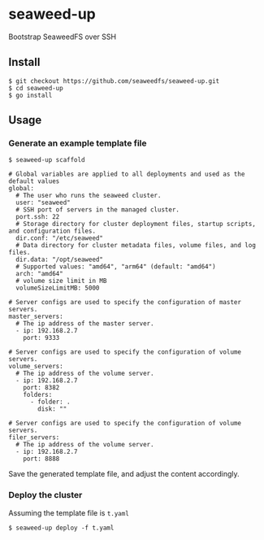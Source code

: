 # seaweed-up
Bootstrap SeaweedFS over SSH

## Install
```
$ git checkout https://github.com/seaweedfs/seaweed-up.git
$ cd seaweed-up
$ go install
```

## Usage

### Generate an example template file

```
$ seaweed-up scaffold

# Global variables are applied to all deployments and used as the default values
global:
  # The user who runs the seaweed cluster.
  user: "seaweed"
  # SSH port of servers in the managed cluster.
  port.ssh: 22
  # Storage directory for cluster deployment files, startup scripts, and configuration files.
  dir.conf: "/etc/seaweed"
  # Data directory for cluster metadata files, volume files, and log files.
  dir.data: "/opt/seaweed"
  # Supported values: "amd64", "arm64" (default: "amd64")
  arch: "amd64"
  # volume size limit in MB
  volumeSizeLimitMB: 5000

# Server configs are used to specify the configuration of master servers.
master_servers:
  # The ip address of the master server.
  - ip: 192.168.2.7
    port: 9333

# Server configs are used to specify the configuration of volume servers.
volume_servers:
  # The ip address of the volume server.
  - ip: 192.168.2.7
    port: 8382
    folders:
      - folder: .
        disk: ""

# Server configs are used to specify the configuration of volume servers.
filer_servers:
  # The ip address of the volume server.
  - ip: 192.168.2.7
    port: 8888

```

Save the generated template file, and adjust the content accordingly.

### Deploy the cluster

Assuming the template file is `t.yaml`

```
$ seaweed-up deploy -f t.yaml

```
